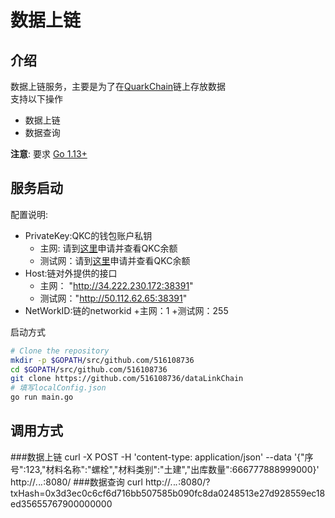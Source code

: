 # 数据上链

## 介绍
数据上链服务，主要是为了在[QuarkChain](http://devnet.quarkchain.io/)链上存放数据   
支持以下操作  
- 数据上链  
- 数据查询
    
**注意**: 要求 [Go 1.13+](https://golang.org/dl/)


## 服务启动

配置说明:   
- PrivateKey:QKC的钱包账户私钥
    + 主网: 请到[这里](https://mainnet.quarkchain.io/wallet)申请并查看QKC余额 
    + 测试网：请到[这里](https://devnet.quarkchain.io/wallet)申请并查看QKC余额
- Host:链对外提供的接口
    + 主网：  "http://34.222.230.172:38391"
    + 测试网："http://50.112.62.65:38391" 
- NetWorkID:链的networkid
    +主网：1
    +测试网：255

启动方式
```bash
# Clone the repository
mkdir -p $GOPATH/src/github.com/516108736
cd $GOPATH/src/github.com/516108736
git clone https://github.com/516108736/dataLinkChain
# 填写localConfig.json
go run main.go
```

## 调用方式
###数据上链
    curl -X POST -H 'content-type: application/json' --data '{"序号":123,"材料名称":"螺栓","材料类别":"土建","出库数量":666777888999000}' http://*.*.*.*:8080/
###数据查询
    curl http://*.*.*.*:8080/?txHash=0x3d3ec0c6cf6d716bb507585b090fc8da0248513e27d928559ec18ed35655767900000000
